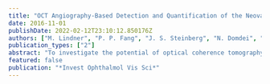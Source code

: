```yaml
---
title: "OCT Angiography-Based Detection and Quantification of the Neovascular Network in Exudative AMD"
date: 2016-11-01
publishDate: 2022-02-12T23:10:12.850176Z
authors: ["M. Lindner", "P. P. Fang", "J. S. Steinberg", "N. Domdei", "M. Pfau", "T. U. Krohne", "S. Schmitz-Valckenberg", "F. G. Holz", "M. Fleckenstein"]
publication_types: ["2"]
abstract: "To investigate the potential of optical coherence tomography (OCT) angiography to detect and quantify the neovascular network in exudative AMD. Treatment-naïve eyes that were diagnosed with exudative AMD were prospectively examined by OCT angiography (OCT-A). The extent of the neovascular network was measured by three independent readers. Interclass-correlation coefficient and area overlap coefficients (OC) were calculated to assess locally precise agreement between measurements. As a reference for interreader agreement, the extent of the neovascular network was further measured on fluorescein angiography (FA) images. A total of 31 eyes (27 patients, mean age 82.5 years, 15 female) were included in the study. Neovascularization subtype was classified as type I in 5, type II in 11, type III in 9, and mixed in 6 eyes, respectively. Interreader agreement for measurements of the neovascular network was 0.884 for OCT-A and 0.636 for FA. Overlap coefficient was 0.705 (interquartile [IQR]: 0.450-0.76) for OCT-A and 0.704 (IQR: 0.673-0.750) for FA, respectively. Area agreement was weaker in type III and mixed lesions. Optical coherence tomography angiography-based measurements of the new vessel complex in neovascular AMD are feasible with interreader agreement comparable with the values obtained for FA. The results underscore the potential of OCT-A as a noninvasive diagnostic tool in neovascular AMD. Yet, further studies will be required to reveal the origin of poor agreement observed in single eyes and to advance OCT-A toward dependable use (e.g., in a reading center context)."
featured: false
publication: "*Invest Ophthalmol Vis Sci*"
---
```


